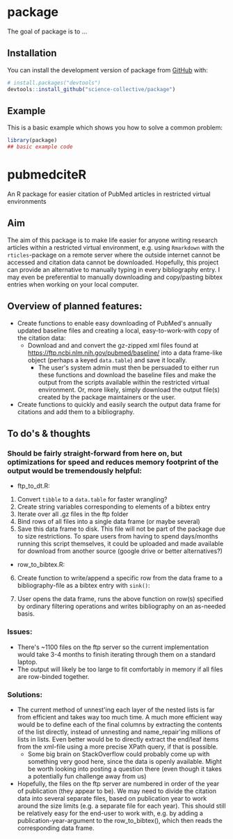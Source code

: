 
# package

<!-- badges: start -->
<!-- badges: end -->

The goal of package is to ...

## Installation

You can install the development version of package from [GitHub](https://github.com/) with:

``` r
# install.packages("devtools")
devtools::install_github("science-collective/package")
```

## Example

This is a basic example which shows you how to solve a common problem:

``` r
library(package)
## basic example code
```

# pubmedciteR
An R package for easier citation of PubMed articles in restricted virtual environments


## Aim

The aim of this package is to make life easier for anyone writing research articles within a restricted virtual environment, e.g. using `Rmarkdown` with the `rticles`-package on a remote server where the outside internet cannot be accessed and citation data cannot be downloaded. Hopefully, this project can provide an alternative to manually typing in every bibliography entry. I may even be preferential to manually downloading and copy/pasting bibtex entries when working on your local computer.

## Overview of planned features:

- Create functions to enable easy downloading of PubMed's annually updated baseline files and creating a local, easy-to-work-with copy of the citation data:
  - Download and and convert the gz-zipped xml files found at https://ftp.ncbi.nlm.nih.gov/pubmed/baseline/ into a data frame-like object (perhaps a keyed `data.table`) and save it locally.
    - The user's system admin must then be persuaded to either run these functions and download the baseline files and make the output from the scripts available within the restricted virtual environment. Or, more likely, simply download the output file(s) created by the package maintainers or the user.
- Create functions to quickly and easily search the output data frame for citations and add them to a bibliography.


## To do's & thoughts


### Should be fairly straight-forward from here on, but optimizations for speed and reduces memory footprint of the output would be tremendously helpful:

- ftp_to_dt.R: 
1. Convert `tibble` to a `data.table` for faster wrangling?
2. Create string variables corresponding to elements of a bibtex entry
3. Iterate over all .gz files in the ftp folder
4. Bind rows of all files into a single data frame (or maybe several)
5. Save this data frame to disk. This file will not be part of the package due to size restrictions. To spare users from having to spend days/months running this script themselves, it could be uploaded and made available for download from another source (google drive or better alternatives?)

- row_to_bibtex.R:
6. Create function to write/append a specific row from the data frame to a bibliography-file as a bibtex entry with `sink()`:

7. User opens the data frame, runs the above function on row(s) specified by ordinary filtering operations and writes bibliography on an as-needed basis.


### Issues:

- There's ~1100 files on the ftp server so the current implementation would take 3-4 months to finish iterating through them on a standard laptop.
- The output will likely be too large to fit comfortably in memory if all files are row-binded together.

### Solutions:

- The current method of unnest'ing each layer of the nested lists is far from efficient and takes way too much time. A much more efficient way would be to define each of the final columns by extracting the contents of the list directly, instead of unnesting and name_repair'ing millions of lists in lists. Even better would be to directly extract the end/leaf items from the xml-file using a more precise XPath query, if that is possible.
  - Some big brain on StackOverflow could probably come up with something very good here, since the data is openly available. Might be worth looking into posting a question there (even though it takes a potentially fun challenge away from us)
- Hopefully, the files on the ftp server are numbered in order of the year of publication (they appear to be). We may need to divide the citation data into several separate files, based on publication year to work around the size limits (e.g. a separate file for each year). This should still be relatively easy for the end-user to work with, e.g. by adding a publication-year-argument to the row_to_bibtex(), which then reads the corresponding data frame.
